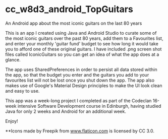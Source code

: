 # cc_w8d3_android_TopGuitars
An Android app about the most iconic guitars on the last 80 years

This is an app I created using Java and Android Studio to curate some of the most iconic guitars over the past 80 years, add them to a Favourites list, and enter your monthly 'guitar fund' budget to see how long it would take you to afford one of these original guitars. I have included .png screen shot files called IconicGuitars so you can get an idea of what the app does at a glance.

The app uses SharedPreferences in order to persist all data stored within the app, so that the budget you enter and the guitars you add to your favourites list will not be lost once you shut down the app. The app also makes use of Google's Material Design principles to make the UI look clean and easy to use.

This app was a week-long project I completed as part of the Codeclan 16-week intensive Software Development course in Edinburgh, having studied Java for only 2 weeks and Android for an additional week.

Enjoy!

**Icons made by Freepik from www.flaticon.com is licensed by CC 3.0.
